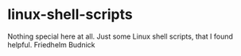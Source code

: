 linux-shell-scripts
===================
Nothing special here at all.
Just some Linux shell scripts, that I found helpful.
Friedhelm Budnick
